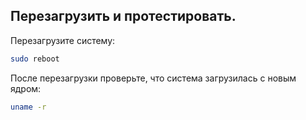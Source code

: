 ## Перезагрузить и протестировать.

Перезагрузите систему:

```bash
sudo reboot
```

После перезагрузки проверьте, что система загрузилась с новым ядром:

```bash
uname -r
```
